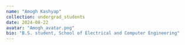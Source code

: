 ```yaml
---
name: "Amogh Kashyap"
collection: undergrad_students
date: 2024-08-22
avatar: "Amogh_avatar.png"
bio: "B.S. student, School of Electrical and Computer Engineering"
---
```

